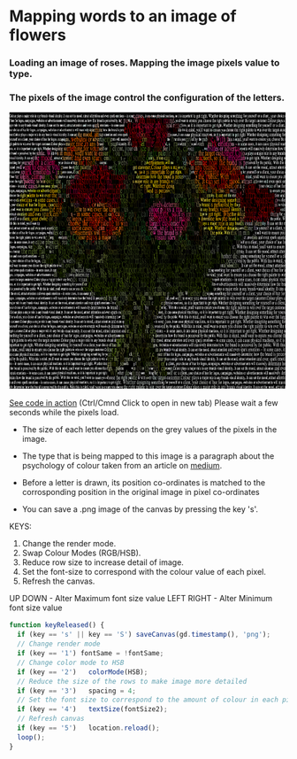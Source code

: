 # Mapping words to an image of flowers

### Loading an image of roses. Mapping the image pixels value to type.
### The pixels of the image control the configuration of the letters.
<img src="frawa.png" width="500" height="500"/>

[See code in action](https://mgn00150905.github.io/GenerativeDesignProjects/Word_mapped_to_Picture) (Ctrl/Cmnd Click to open in new tab)
Please wait a few seconds while the pixels load.

* The size of each letter depends on the grey values of the pixels in the image.

* The type that is being mapped to this image is a paragraph about the psychology of colour taken from an article on [medium](https://medium.com/building-creative-market/a-color-exercise-for-our-brands-illustration-db39af44f081).

* Before a letter is drawn, its position co-ordinates is matched to the corrosponding position
in the original image in pixel co-ordinates

* You can save a .png image of the canvas by pressing the key 's'.

KEYS:

1. Change the render mode.
2. Swap Colour Modes (RGB/HSB).
3. Reduce row size to increase detail of image.
4. Set the font-size to correspond with the colour value of each pixel.
5. Refresh the canvas.

UP DOWN - Alter Maximum font size value
LEFT RIGHT - Alter Minimum font size value

```js
function keyReleased() {
  if (key == 's' || key == 'S') saveCanvas(gd.timestamp(), 'png');
  // Change render mode
  if (key == '1') fontSame = !fontSame;
  // Change color mode to HSB
  if (key == '2')   colorMode(HSB);
  // Reduce the size of the rows to make image more detailed
  if (key == '3')   spacing = 4;
  // Set the font size to correspond to the amount of colour in each pixel
  if (key == '4')   textSize(fontSize2);
  // Refresh canvas
  if (key == '5')   location.reload();
  loop();
}
```
